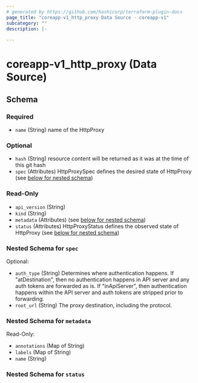 ```yaml
---
# generated by https://github.com/hashicorp/terraform-plugin-docs
page_title: "coreapp-v1_http_proxy Data Source - coreapp-v1"
subcategory: ""
description: |-
  
---
```


# coreapp-v1_http_proxy (Data Source)





<!-- schema generated by tfplugindocs -->
## Schema

### Required

- `name` (String) name of the HttpProxy

### Optional

- `hash` (String) resource content will be returned as it was at the time of this git hash
- `spec` (Attributes) HttpProxySpec defines the desired state of HttpProxy (see [below for nested schema](#nestedatt--spec))

### Read-Only

- `api_version` (String)
- `kind` (String)
- `metadata` (Attributes) (see [below for nested schema](#nestedatt--metadata))
- `status` (Attributes) HttpProxyStatus defines the observed state of HttpProxy (see [below for nested schema](#nestedatt--status))

<a id="nestedatt--spec"></a>
### Nested Schema for `spec`

Optional:

- `auth_type` (String) Determines where authentication happens.
If "atDestination", then no authentication happens in API server and any auth tokens are forwarded as is.
If "inApiServer", then authentication happens within the API server and auth tokens are stripped prior to forwarding.
- `root_url` (String) The proxy destination, including the protocol.


<a id="nestedatt--metadata"></a>
### Nested Schema for `metadata`

Read-Only:

- `annotations` (Map of String)
- `labels` (Map of String)
- `name` (String)


<a id="nestedatt--status"></a>
### Nested Schema for `status`
